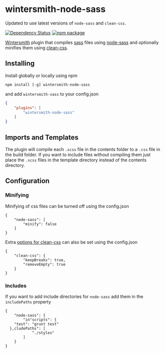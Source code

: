 # wintersmith-node-sass

Updated to use latest versions of `node-sass` and `clean-css`.

[![Dependency Status](https://www.versioneye.com/user/projects/53ab11a5d043f9e6a0000038/badge.svg?style=flat)](https://www.versioneye.com/user/projects/53ab11a5d043f9e6a0000038)
[![npm package](http://img.shields.io/npm/v/wintersmith-node-sass.svg?style=flat)](https://www.npmjs.org/package/wintersmith-node-sass)

[Wintersmith](https://github.com/jnordberg/wintersmith) plugin that compiles
[sass](http://sass-lang.com) files using
[node-sass](https://github.com/andrew/node-sass) and optionally minifies them
using [clean-css](https://github.com/GoalSmashers/clean-css).

## Installing

Install globally or locally using npm

```
npm install [-g] wintersmith-node-sass
```

and add `wintersmith-sass` to your config.json

```json
{
	"plugins": [
		"wintersmith-node-sass"
	]
}
```
## Imports and Templates

The plugin will compile each `.scss` file in the contents folder to a `.css`
file in the build folder. If you want to include files without compiling them
just place the `.scss` files in the template directory instead of the contents
directory.

## Configuration

### Minifying

Minifying of css files can be turned off using the config.json

```
{
	"node-sass": [
		"minify": false
	]
}
```

Extra [options for clean-css](https://github.com/GoalSmashers/clean-css#how-to-use-clean-css-programmatically)
can also be set using the config.json

```
{
	"clean-css": {
		"keepBreaks": true,
		"removeEmpty": true
	}
}
```

### Includes

If you want to add include directories for `node-sass` add them in the
`includePaths` property

```
{
	"node-sass": {
		"in"scripts": {
    "test": "grunt test"
  },cludePaths": [
			"./styles"
		]
	}
}
```
